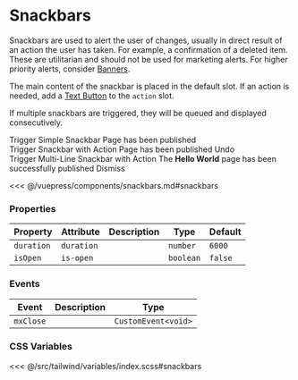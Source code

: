 # Snackbars

Snackbars are used to alert the user of changes, usually in direct result of an action the user has taken. For example, a confirmation of a deleted item. These are utilitarian and should not be used for marketing alerts.
For higher priority alerts, consider [Banners](/components/banners.html).

The main content of the snackbar is placed in the default slot. If an action is needed, add a [Text Button](/components/buttons.html#text-buttons) to the `action` slot.

If multiple snackbars are triggered, they will be queued and displayed consecutively.

<!-- #region snackbars -->
<section class="mds">
  <div class="my-20">
    <mx-button btn-type="simple" @click="isOpen1 = true">Trigger Simple Snackbar</mx-button>
    <mx-snackbar :is-open="isOpen1" @mxClose="isOpen1 = false">
      Page has been published
    </mx-snackbar>
  </div>
  <div class="my-20">
    <mx-button btn-type="simple" @click="isOpen2 = true">Trigger Snackbar with Action</mx-button>
    <mx-snackbar :is-open="isOpen2" duration="5000" @mxClose="isOpen2 = false">
      Page has been published
      <mx-button slot="action" btn-type="text">Undo</mx-button>
    </mx-snackbar>
  </div>
  <div class="my-20">
    <mx-button btn-type="simple" @click="isOpen3 = true">Trigger Multi-Line Snackbar with Action</mx-button>
    <mx-snackbar :is-open="isOpen3" @mxClose="isOpen3 = false">
      The <strong>Hello World</strong> page has been successfully published
      <mx-button slot="action" btn-type="text">Dismiss</mx-button>
    </mx-snackbar>
  </div>
</section>
  <!-- #endregion snackbars -->

<<< @/vuepress/components/snackbars.md#snackbars

### Properties

| Property   | Attribute  | Description | Type      | Default |
| ---------- | ---------- | ----------- | --------- | ------- |
| `duration` | `duration` |             | `number`  | `6000`  |
| `isOpen`   | `is-open`  |             | `boolean` | `false` |

### Events

| Event     | Description | Type                |
| --------- | ----------- | ------------------- |
| `mxClose` |             | `CustomEvent<void>` |

### CSS Variables

<<< @/src/tailwind/variables/index.scss#snackbars

<script>
export default {
  data() {
    return {
      isOpen1: false,
      isOpen2: false,
      isOpen3: false,
    }
  }
}
</script>

